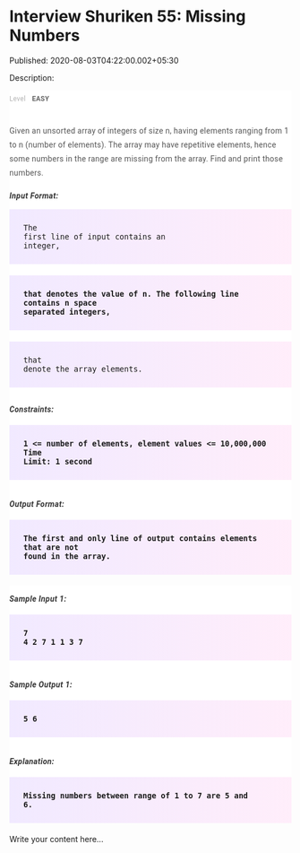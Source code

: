 # Interview Shuriken 55: Missing Numbers

Published: 2020-08-03T04:22:00.002+05:30

Description: 
      <div _ngcontent-fsp-c152="" class="padding"
      style="-webkit-font-smoothing: antialiased; background-color: white; font-family: roboto,
      sans-serif; font-size: 16px; margin: 0px; padding: 0px 0px 15px;"><div
      _ngcontent-fsp-c152="" style="-webkit-font-smoothing: antialiased; margin: 0px; padding:
      0px;"><a _ngcontent-fsp-c152="" class="key" style="-webkit-font-smoothing: antialiased;
      color: #b3b3b3; font-size: 12px; letter-spacing: 0.27px; line-height: 30px; margin: 0px;
      padding: 0px;">Level</a><a _ngcontent-fsp-c152="" class="value"
      style="-webkit-font-smoothing: antialiased; color: #656565; font-size: 12px; font-weight: 700;
      letter-spacing: 0.27px; line-height: 30px; margin: 0px; padding: 0px 0px 0px
      8px;">&nbsp;EASY</a></div></div><div _ngcontent-fsp-c152=""
      class="description ng-star-inserted" style="-webkit-font-smoothing: antialiased;
      background-color: white; font-family: roboto, sans-serif; font-size: 16px; margin: 0px;
      padding: 0px;"><h4
      id="given-an-unsorted-array-of-integers-of-size-n-having-elements-ranging-from-1-to-n-number-of-elements-the-array-may-have-repetitive-elements-hence-some-numbers-in-the-range-are-missing-from-the-array-find-and-print-those-numbers"
      style="-webkit-font-smoothing: antialiased; color: #565656; font-size: 14px; font-weight: 400;
      letter-spacing: 0.3px; line-height: 25px; margin: 0px; padding: 15px 0px 5px;">Given an
      unsorted array of integers of size n, having elements ranging from 1 to n (number of
      elements). The array may have repetitive elements, hence some numbers in the range are missing
      from the array. Find and print those numbers.</h4><h5 id="input-format"
      style="-webkit-font-smoothing: antialiased; color: #353535; font-size: 14px; letter-spacing:
      0.4px; margin: 0px; padding: 15px 0px 0px;">Input Format:</h5><pre
      style="-webkit-font-smoothing: antialiased; background-image: linear-gradient(-90deg,
      rgba(255, 205, 242, 0.35), rgba(215, 193, 255, 0.35)); font-family: &quot;open
      sans&quot;, sans-serif; font-weight: 600; margin-bottom: 20px; margin-top: 20px;
      max-width: 866px; overflow-x: hidden; padding: 25px;"><code
      style="-webkit-font-smoothing: antialiased; margin: 0px; padding: 0px;">The first line of
      input contains an integer,</code></pre><pre style="-webkit-font-smoothing:
      antialiased; background-image: linear-gradient(-90deg, rgba(255, 205, 242, 0.35), rgba(215,
      193, 255, 0.35)); font-family: &quot;open sans&quot;, sans-serif; font-weight: 600;
      margin-bottom: 20px; margin-top: 20px; max-width: 866px; overflow-x: hidden; padding:
      25px;"><code style="-webkit-font-smoothing: antialiased; margin: 0px; padding:
      0px;">that denotes the value of n.
      The following line contains n space separated integers, </code></pre><pre
      style="-webkit-font-smoothing: antialiased; background-image: linear-gradient(-90deg,
      rgba(255, 205, 242, 0.35), rgba(215, 193, 255, 0.35)); font-family: &quot;open
      sans&quot;, sans-serif; font-weight: 600; margin-bottom: 20px; margin-top: 20px;
      max-width: 866px; overflow-x: hidden; padding: 25px;"><code
      style="-webkit-font-smoothing: antialiased; margin: 0px; padding: 0px;">that denote the
      array elements.
      </code></pre><h5 id="constraints" style="-webkit-font-smoothing: antialiased;
      color: #353535; font-size: 14px; letter-spacing: 0.4px; margin: 0px; padding: 15px 0px
      0px;">Constraints:</h5><pre style="-webkit-font-smoothing: antialiased;
      background-image: linear-gradient(-90deg, rgba(255, 205, 242, 0.35), rgba(215, 193, 255,
      0.35)); font-family: &quot;open sans&quot;, sans-serif; font-weight: 600;
      margin-bottom: 20px; margin-top: 20px; max-width: 866px; overflow-x: hidden; padding:
      25px;"><code style="-webkit-font-smoothing: antialiased; margin: 0px; padding:
      0px;">1 &lt;= number of elements, element values &lt;= 10,000,000
      Time Limit: 1 second
      </code></pre><h5 id="output-format" style="-webkit-font-smoothing: antialiased;
      color: #353535; font-size: 14px; letter-spacing: 0.4px; margin: 0px; padding: 15px 0px
      0px;">Output Format:</h5><pre style="-webkit-font-smoothing: antialiased;
      background-image: linear-gradient(-90deg, rgba(255, 205, 242, 0.35), rgba(215, 193, 255,
      0.35)); font-family: &quot;open sans&quot;, sans-serif; font-weight: 600;
      margin-bottom: 20px; margin-top: 20px; max-width: 866px; overflow-x: hidden; padding:
      25px;"><code style="-webkit-font-smoothing: antialiased; margin: 0px; padding:
      0px;">The first and only line of output contains elements that are not found in the array.
      </code></pre></div><div _ngcontent-fsp-c152="" class="description
      ng-star-inserted" style="-webkit-font-smoothing: antialiased; background-color: white;
      font-family: roboto, sans-serif; font-size: 16px; margin: 0px; padding: 0px;"><h5
      id="sample-input-1" style="-webkit-font-smoothing: antialiased; color: #353535; font-size:
      14px; letter-spacing: 0.4px; margin: 0px; padding: 15px 0px 0px;">Sample Input
      1:</h5><pre style="-webkit-font-smoothing: antialiased; background-image:
      linear-gradient(-90deg, rgba(255, 205, 242, 0.35), rgba(215, 193, 255, 0.35)); font-family:
      &quot;open sans&quot;, sans-serif; font-weight: 600; margin-bottom: 20px; margin-top:
      20px; max-width: 866px; overflow-x: hidden; padding: 25px;"><code
      style="-webkit-font-smoothing: antialiased; margin: 0px; padding: 0px;">7
      4 2 7 1 1 3 7
      </code></pre><h5 id="sample-output-1" style="-webkit-font-smoothing:
      antialiased; color: #353535; font-size: 14px; letter-spacing: 0.4px; margin: 0px; padding:
      15px 0px 0px;">Sample Output 1:</h5><pre style="-webkit-font-smoothing:
      antialiased; background-image: linear-gradient(-90deg, rgba(255, 205, 242, 0.35), rgba(215,
      193, 255, 0.35)); font-family: &quot;open sans&quot;, sans-serif; font-weight: 600;
      margin-bottom: 20px; margin-top: 20px; max-width: 866px; overflow-x: hidden; padding:
      25px;"><code style="-webkit-font-smoothing: antialiased; margin: 0px; padding:
      0px;">5 6
      </code></pre><h5 id="explanation" style="-webkit-font-smoothing: antialiased;
      color: #353535; font-size: 14px; letter-spacing: 0.4px; margin: 0px; padding: 15px 0px
      0px;">Explanation:</h5><pre style="-webkit-font-smoothing: antialiased;
      background-image: linear-gradient(-90deg, rgba(255, 205, 242, 0.35), rgba(215, 193, 255,
      0.35)); font-family: &quot;open sans&quot;, sans-serif; font-weight: 600;
      margin-bottom: 20px; margin-top: 20px; max-width: 866px; overflow-x: scroll; padding:
      25px;"><code style="-webkit-font-smoothing: antialiased; margin: 0px; padding:
      0px;">Missing numbers between range of 1 to 7 are 5 and
      6.</code></pre></div>
      <script
      src="https://gist.github.com/Svastikkka/98553bc0ba418c77129131a586411c38.js"></script>

Write your content here...